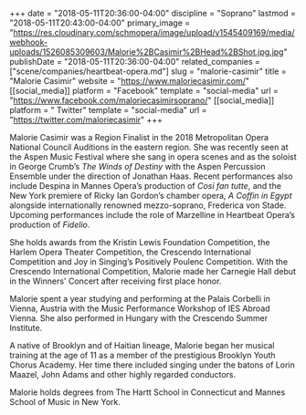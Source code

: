 +++
date = "2018-05-11T20:36:00-04:00"
discipline = "Soprano"
lastmod = "2018-05-11T20:43:00-04:00"
primary_image = "https://res.cloudinary.com/schmopera/image/upload/v1545409169/media/webhook-uploads/1526085309603/Malorie%2BCasimir%2BHead%2BShot.jpg.jpg"
publishDate = "2018-05-11T20:36:00-04:00"
related_companies = ["scene/companies/heartbeat-opera.md"]
slug = "malorie-casimir"
title = "Malorie Casimir"
website = "https://www.maloriecasimir.com/"
[[social_media]]
platform = "Facebook"
template = "social-media"
url = "https://www.facebook.com/maloriecasimirsoprano/"
[[social_media]]
platform = " Twitter"
template = "social-media"
url = "https://twitter.com/maloriecasimir"
+++

Malorie Casimir was a Region Finalist in the 2018 Metropolitan Opera National Council Auditions in the eastern region. She was recently seen at the Aspen Music Festival where she sang in opera scenes and as the soloist in George Crumb’s *The Winds of Destiny* with the Aspen Percussion Ensemble under the direction of Jonathan Haas. Recent performances also include Despina in Mannes Opera’s production of *Cosi fan tutte*, and the New York premiere of Ricky Ian Gordon’s chamber opera, *A Coffin in Egypt* alongside internationally renowned mezzo-soprano, Frederica von Stade. Upcoming performances include the role of Marzelline in Heartbeat Opera’s production of *Fidelio*.

She holds awards from the Kristin Lewis Foundation Competition, the Harlem Opera Theater Competition, the Crescendo International Competition and Joy in Singing’s Positively Poulenc Competition.  With the Crescendo International Competition, Malorie made her Carnegie Hall debut in the Winners' Concert after receiving first place honor.

Malorie spent a year studying and performing at the Palais Corbelli in Vienna, Austria with the Music Performance Workshop of IES Abroad Vienna. She also performed in Hungary with the Crescendo Summer Institute.

A native of Brooklyn and of Haitian lineage, Malorie began her musical training at the age of 11 as a member of the prestigious Brooklyn Youth Chorus Academy.  Her time there included singing under the batons of Lorin Maazel, John Adams and other highly regarded conductors.

Malorie holds degrees from The Hartt School in Connecticut and Mannes School of Music in New York.
